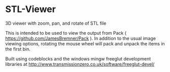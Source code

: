 # STL-Viewer
3D viewer with zoom, pan, and rotate of STL file 

This is intended to be used to view the output from Pack ( https://github.com/JamesBremner/Pack ).  In addition to the usual image viewing options, rotating the mouse wheel will pack and unpack the items in the first bin.

Built using codeblocks and the windows mingw freeglut development libraries at http://www.transmissionzero.co.uk/software/freeglut-devel/
